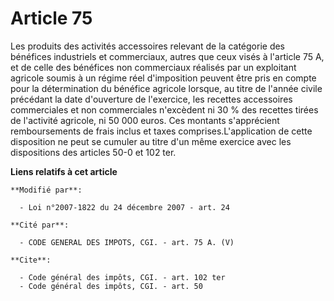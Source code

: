 # Article 75

Les produits des activités accessoires relevant de la catégorie des bénéfices industriels et commerciaux, autres que ceux
visés à l'article 75 A, et de celle des bénéfices non commerciaux réalisés par un exploitant agricole soumis à un régime réel
d'imposition peuvent être pris en compte pour la détermination du bénéfice agricole lorsque, au titre de l'année civile
précédant la date d'ouverture de l'exercice, les recettes accessoires commerciales et non commerciales n'excèdent ni 30 % des
recettes tirées de l'activité agricole, ni 50 000 euros. Ces montants s'apprécient remboursements de frais inclus et taxes
comprises.L'application de cette disposition ne peut se cumuler au titre d'un même exercice avec les dispositions des
articles 50-0 et 102 ter.

**Liens relatifs à cet article**

	**Modifié par**:

	  - Loi n°2007-1822 du 24 décembre 2007 - art. 24

	**Cité par**:

	  - CODE GENERAL DES IMPOTS, CGI. - art. 75 A. (V)

	**Cite**:

	  - Code général des impôts, CGI. - art. 102 ter
	  - Code général des impôts, CGI. - art. 50
